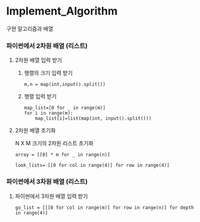 # Implement_Algorithm

구현 알고리즘과 배열 

### 파이썬에서 2차원 배열 (리스트)

1. 2차원 배열 입력 받기

    1) 행렬의 크기 입력 받기 
        ```
        m,n = map(int,input().split())
        ```
    2) 행렬 입력 받기 
        ```
        map_list=[0 for _ in range(m)]
        for i in range(m):
            map_list[i]=list(map(int, input().split()))
        ```
2. 2차원 배열 초기화 

    N X M 크기의 2차원 리스트 초기화 
    
    ```
    array = [[0] * m for _ in range(n)]
    ```

    ```
    look_lists= [[0 for col in range(4)] for row in range(4)]
    ```
   
        
### 파이썬에서 3차원 배열 (리스트)

1. 파이썬에서 3차원 배열 입력 받기

    ```
    go_list = [[[0 for col in range(m)] for row in range(n)] for depth in range(4)]
    ```

